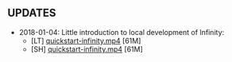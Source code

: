 ## UPDATES

* 2018-01-04: Little introduction to local development of Infinity:
    - [LT] [quickstart-infinity.mp4](https://wiki.mindey.com/shared/shots/2f712789e8a2ba2009e1bd56e-quickstart-infinity.mp4) [61M]
    - [SH] [quickstart-infinity.mp4](https://infinity.cn-sh2.ufileos.com/2f712789e8a2ba2009e1bd56e-quickstart-infinity.mp4) [61M]
